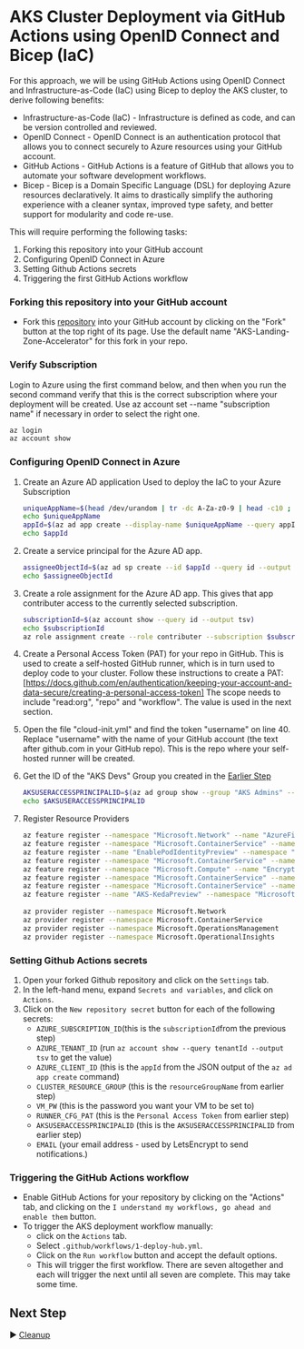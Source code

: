 # AKS Cluster Deployment via GitHub Actions using OpenID Connect and Bicep (IaC)

For this approach, we will be using GitHub Actions using OpenID Connect and Infrastructure-as-Code (IaC) using Bicep to deploy the AKS cluster, to derive following benefits:

* Infrastructure-as-Code (IaC) - Infrastructure is defined as code, and can be version controlled and reviewed. 
* OpenID Connect - OpenID Connect is an authentication protocol that allows you to connect securely to Azure resources using your GitHub account.
* GitHub Actions - GitHub Actions is a feature of GitHub that allows you to automate your software development workflows.
* Bicep - Bicep is a Domain Specific Language (DSL) for deploying Azure resources declaratively. It aims to drastically simplify the authoring experience with a cleaner syntax, improved type safety, and better support for modularity and code re-use.

This will require performing the following tasks:

1. Forking this repository into your GitHub account
2. Configuring OpenID Connect in Azure
3. Setting Github Actions secrets
4. Triggering the first GitHub Actions workflow

### Forking this repository into your GitHub account

* Fork this [repository](https://github.com/Azure/AKS-DevSecOps-Workshop) into your GitHub account by clicking on the "Fork" button at the top right of its page. Use the default name "AKS-Landing-Zone-Accelerator" for this fork in your repo.


### Verify Subscription

Login to Azure using the first command below, and then when you run the second command verify that this is the correct subscription where your deployment will be created. Use az account set --name "subscription name" if necessary in order to select the right one.

```bash
az login
az account show
```

### Configuring OpenID Connect in Azure

1. Create an Azure AD application Used to deploy the IaC to your Azure Subscription

   ```bash
   uniqueAppName=$(head /dev/urandom | tr -dc A-Za-z0-9 | head -c10 ; echo '')
   echo $uniqueAppName
   appId=$(az ad app create --display-name $uniqueAppName --query appId --output tsv)
   echo $appId
   ```

2. Create a service principal for the Azure AD app.

   ```bash
   assigneeObjectId=$(az ad sp create --id $appId --query id --output tsv)
   echo $assigneeObjectId 
   ```

3. Create a role assignment for the Azure AD app. This gives that app contributer access to the currently selected subscription.

   ```bash
   subscriptionId=$(az account show --query id --output tsv)
   echo $subscriptionId
   az role assignment create --role contributer --subscription $subscriptionId --assignee-object-id  $assigneeObjectId --assignee-principal-type ServicePrincipal --scope /subscriptions/$subscriptionId
   ```

4. Create a Personal Access Token (PAT) for your repo in GitHub. This is used to create a self-hosted GitHub runner, which is in turn used to deploy code to your cluster. Follow these instructions to create a PAT: [https://docs.github.com/en/authentication/keeping-your-account-and-data-secure/creating-a-personal-access-token] The scope needs to include "read:org", "repo" and "workflow". The value is used in the next section.

5. Open the file "cloud-init.yml" and find the token "username" on line 40. Replace "username" with the name of your GitHub account (the text after github.com in your GitHub repo). This is the repo where your self-hosted runner will be created.

6. Get the ID of the "AKS Devs" Group you created in the [Earlier Step](./02-aad.md)

   ```bash
   AKSUSERACCESSPRINCIPALID=$(az ad group show --group "AKS Admins" --query id --output tsv)
   echo $AKSUSERACCESSPRINCIPALID
   ```

7. Register Resource Providers

   ```bash
   az feature register --namespace "Microsoft.Network" --name "AzureFirewallBasic"
   az feature register --namespace "Microsoft.ContainerService" --name "AKS-AzureKeyVaultSecretsProvider"
   az feature register --name "EnablePodIdentityPreview" --namespace "Microsoft.ContainerService"
   az feature register --namespace "Microsoft.ContainerService" --name "AKS-AzureKeyVaultSecretsProvider"
   az feature register --namespace "Microsoft.Compute" --name "EncryptionAtHost"
   az feature register --namespace "Microsoft.ContainerService" --name "AKS-ExtensionManager"
   az feature register --namespace "Microsoft.ContainerService" --name "AKS-Dapr"
   az feature register --name "AKS-KedaPreview" --namespace "Microsoft.ContainerService"
            
   az provider register --namespace Microsoft.Network
   az provider register --namespace Microsoft.ContainerService
   az provider register --namespace Microsoft.OperationsManagement
   az provider register --namespace Microsoft.OperationalInsights
   ```

### Setting Github Actions secrets

1. Open your forked Github repository and click on the `Settings` tab.
2. In the left-hand menu, expand `Secrets and variables`, and click on `Actions`.
3. Click on the `New repository secret` button for each of the following secrets:
   * `AZURE_SUBSCRIPTION_ID`(this is the `subscriptionId`from the previous step)
   * `AZURE_TENANT_ID` (run `az account show --query tenantId --output tsv` to get the value)
   * `AZURE_CLIENT_ID` (this is the `appId` from the JSON output of the `az ad app create` command)
   * `CLUSTER_RESOURCE_GROUP` (this is the `resourceGroupName` from earlier step)
   * `VM_PW` (this is the password you want your VM to be set to)
   * `RUNNER_CFG_PAT` (this is the `Personal Access Token` from earlier step)
   * `AKSUSERACCESSPRINCIPALID` (this is the `AKSUSERACCESSPRINCIPALID` from earlier step)
   * `EMAIL` (your email address - used by LetsEncrypt to send notifications.)

### Triggering the GitHub Actions workflow

* Enable GitHub Actions for your repository by clicking on the "Actions" tab, and clicking on the `I understand my workflows, go ahead and enable them` button.
* To trigger the AKS deployment workflow manually:
  * click on the `Actions` tab.
  * Select `.github/workflows/1-deploy-hub.yml`.
  * Click on the `Run workflow` button and accept the default options.
  * This will trigger the first workflow. There are seven altogether and each will trigger the next until all seven are complete. This may take some time.

## Next Step

:arrow_forward: [Cleanup](./08-cleanup.md)
